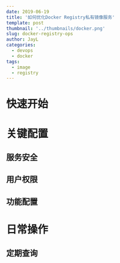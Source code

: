 ```yaml
---
date: 2019-06-19
title: '如何优化Docker Registry私有镜像服务'
template: post
thumbnail: '../thumbnails/docker.png'
slug: docker-registry-ops
author: JayL
categories:
  - devops
  - docker
tags:
  - image 
  - registry
---
```


# 快速开始

# 关键配置

## 服务安全

## 用户权限

## 功能配置

# 日常操作

## 定期查询

## 